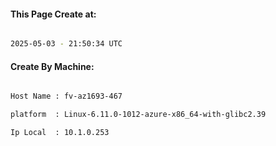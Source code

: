 
   
#### This Page Create at:

```bash

2025-05-03 - 21:50:34 UTC

```

#### Create By Machine:

```bash

Host Name : fv-az1693-467

platform  : Linux-6.11.0-1012-azure-x86_64-with-glibc2.39

Ip Local  : 10.1.0.253

```

